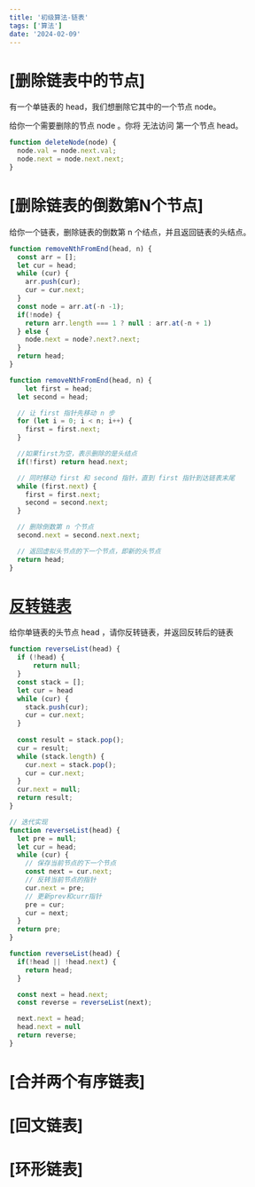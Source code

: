 ```yaml
---
title: '初级算法-链表'
tags: ['算法']
date: '2024-02-09'
---
```


# [删除链表中的节点]
有一个单链表的 head，我们想删除它其中的一个节点 node。

给你一个需要删除的节点 node 。你将 无法访问 第一个节点  head。
```js
function deleteNode(node) {
  node.val = node.next.val;
  node.next = node.next.next;
}
```

# [删除链表的倒数第N个节点]

给你一个链表，删除链表的倒数第 n 个结点，并且返回链表的头结点。

```js
function removeNthFromEnd(head, n) {
  const arr = [];
  let cur = head;
  while (cur) {
    arr.push(cur);
    cur = cur.next;
  }
  const node = arr.at(-n -1);
  if(!node) {
    return arr.length === 1 ? null : arr.at(-n + 1)
  } else {
    node.next = node?.next?.next;
  }
  return head;
}

function removeNthFromEnd(head, n) {
    let first = head;
  let second = head; 

  // 让 first 指针先移动 n 步
  for (let i = 0; i < n; i++) {
    first = first.next;
  }

  //如果first为空，表示删除的是头结点
  if(!first) return head.next;

  // 同时移动 first 和 second 指针，直到 first 指针到达链表末尾
  while (first.next) {
    first = first.next;
    second = second.next;
  }

  // 删除倒数第 n 个节点
  second.next = second.next.next;

  // 返回虚拟头节点的下一个节点，即新的头节点
  return head;
}
```

# [反转链表](https://leetcode.cn/leetbook/read/top-interview-questions-easy/xnnhm6/)
给你单链表的头节点 head ，请你反转链表，并返回反转后的链表

```js
function reverseList(head) {
  if (!head) {
      return null;
  }
  const stack = [];
  let cur = head
  while (cur) {
    stack.push(cur);
    cur = cur.next;
  }
  
  const result = stack.pop();
  cur = result;
  while (stack.length) {
    cur.next = stack.pop();
    cur = cur.next;
  }
  cur.next = null;
  return result;
}

// 迭代实现
function reverseList(head) {
  let pre = null;
  let cur = head;
  while (cur) {
    // 保存当前节点的下一个节点
    const next = cur.next;
    // 反转当前节点的指针
    cur.next = pre;
    // 更新prev和curr指针
    pre = cur;
    cur = next;
  }
  return pre;
}

function reverseList(head) {
  if(!head || !head.next) {
    return head;
  }

  const next = head.next;
  const reverse = reverseList(next);

  next.next = head;
  head.next = null
  return reverse;
}
```

# [合并两个有序链表]
# [回文链表]
# [环形链表]
